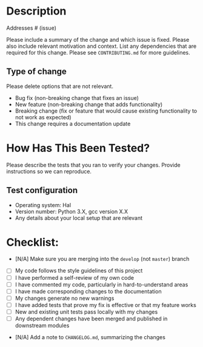 # Description

Addresses # (issue)

Please include a summary of the change and which issue is fixed. Please also
include relevant motivation and context. List any dependencies that are required
for this change.  Please see ``CONTRIBUTING.md`` for more guidelines.

## Type of change

Please delete options that are not relevant.

- Bug fix (non-breaking change that fixes an issue)
- New feature (non-breaking change that adds functionality)
- Breaking change (fix or feature that would cause existing functionality
  to not work as expected)
- This change requires a documentation update


# How Has This Been Tested?

Please describe the tests that you ran to verify your changes. Provide
instructions so we can reproduce.

## Test configuration

* Operating system: Hal
* Version number: Python 3.X, gcc version X.X
* Any details about your local setup that are relevant

# Checklist:

- [N/A] Make sure you are merging into the ``develop`` (not ``master``) branch
- [ ] My code follows the style guidelines of this project
- [ ] I have performed a self-review of my own code
- [ ] I have commented my code, particularly in hard-to-understand areas
- [ ] I have made corresponding changes to the documentation
- [ ] My changes generate no new warnings
- [ ] I have added tests that prove my fix is effective or that my feature works
- [ ] New and existing unit tests pass locally with my changes
- [ ] Any dependent changes have been merged and published in downstream modules
- [N/A] Add a note to ``CHANGELOG.md``, summarizing the changes
